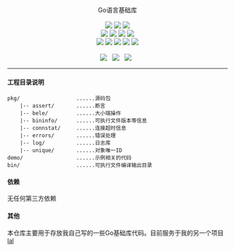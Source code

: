 <p align="center">
<br>
Go语言基础库
<br><br>
<a title="TravisCI" target="_blank" href="https://www.travis-ci.org/q191201771/nezha"><img src="https://www.travis-ci.org/q191201771/nezha.svg?branch=master"></a>
<a title="codecov" target="_blank" href="https://codecov.io/gh/q191201771/nezha"><img src="https://codecov.io/gh/q191201771/nezha/branch/master/graph/badge.svg?style=flat-square"></a>
<a title="goreportcard" target="_blank" href="https://goreportcard.com/report/github.com/q191201771/nezha"><img src="https://goreportcard.com/badge/github.com/q191201771/nezha?style=flat-square"></a>
<br>
<a title="codesize" target="_blank" href="https://github.com/q191201771/nezha"><img src="https://img.shields.io/github/languages/code-size/q191201771/nezha.svg?style=flat-square?style=flat-square"></a>
<a title="license" target="_blank" href="https://github.com/q191201771/nezha/blob/master/LICENSE"><img src="https://img.shields.io/badge/license-MIT-brightgreen.svg?style=flat-square"></a>
<a title="lastcommit" target="_blank" href="https://github.com/q191201771/nezha/commits/master"><img src="https://img.shields.io/github/commit-activity/m/q191201771/nezha.svg?style=flat-square"></a>
<a title="commitactivity" target="_blank" href="https://github.com/q191201771/nezha/graphs/commit-activity"><img src="https://img.shields.io/github/last-commit/q191201771/nezha.svg?style=flat-square"></a>
<br>
<a title="pr" target="_blank" href="https://github.com/q191201771/nezha/pulls"><img src="https://img.shields.io/github/issues-pr-closed/q191201771/nezha.svg?style=flat-square&color=FF9966"></a>
<a title="hits" target="_blank" href="https://github.com/q191201771/nezha"><img src="https://hits.b3log.org/q191201771/nezha.svg?style=flat-square"></a>
<a title="language" target="_blank" href="https://github.com/q191201771/nezha"><img src="https://img.shields.io/github/languages/count/q191201771/nezha.svg?style=flat-square"></a>
<a title="toplanguage" target="_blank" href="https://github.com/q191201771/nezha"><img src="https://img.shields.io/github/languages/top/q191201771/nezha.svg?style=flat-square"></a>
<a title="godoc" target="_blank" href="https://godoc.org/github.com/q191201771/nezha"><img src="http://img.shields.io/badge/godoc-reference-5272B4.svg?style=flat-square"></a>
<br><br>
<a title="watcher" target="_blank" href="https://github.com/q191201771/nezha/watchers"><img src="https://img.shields.io/github/watchers/q191201771/nezha.svg?label=Watchers&style=social"></a>&nbsp;&nbsp;
<a title="star" target="_blank" href="https://github.com/q191201771/nezha/stargazers"><img src="https://img.shields.io/github/stars/q191201771/nezha.svg?label=Stars&style=social"></a>&nbsp;&nbsp;
<a title="fork" target="_blank" href="https://github.com/q191201771/nezha/network/members"><img src="https://img.shields.io/github/forks/q191201771/nezha.svg?label=Forks&style=social"></a>&nbsp;&nbsp;
</p>

---

#### 工程目录说明

```
pkg/                  ......源码包
    |-- assert/       ......断言
    |-- bele/         ......大小端操作
    |-- bininfo/      ......可执行文件版本等信息
    |-- connstat/     ......连接超时信息
    |-- errors/       ......错误处理
    |-- log/          ......日志库
    |-- unique/       ......对象唯一ID
demo/                 ......示例相关的代码
bin/                  ......可执行文件编译输出目录
```

#### 依赖

无任何第三方依赖

#### 其他

本仓库主要用于存放我自己写的一些Go基础库代码。目前服务于我的另一个项目 [lal](https:////github.com/q191201771/lal)
